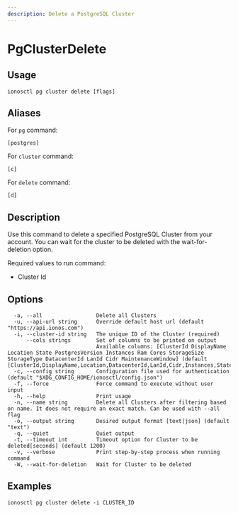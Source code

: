 ```yaml
---
description: Delete a PostgreSQL Cluster
---
```


# PgClusterDelete

## Usage

```text
ionosctl pg cluster delete [flags]
```

## Aliases

For `pg` command:

```text
[postgres]
```

For `cluster` command:

```text
[c]
```

For `delete` command:

```text
[d]
```

## Description

Use this command to delete a specified PostgreSQL Cluster from your account. You can wait for the cluster to be deleted with the wait-for-deletion option.

Required values to run command:

* Cluster Id

## Options

```text
  -a, --all                 Delete all Clusters
  -u, --api-url string      Override default host url (default "https://api.ionos.com")
  -i, --cluster-id string   The unique ID of the Cluster (required)
      --cols strings        Set of columns to be printed on output 
                            Available columns: [ClusterId DisplayName Location State PostgresVersion Instances Ram Cores StorageSize StorageType DatacenterId LanId Cidr MaintenanceWindow] (default [ClusterId,DisplayName,Location,DatacenterId,LanId,Cidr,Instances,State])
  -c, --config string       Configuration file used for authentication (default "$XDG_CONFIG_HOME/ionosctl/config.json")
  -f, --force               Force command to execute without user input
  -h, --help                Print usage
  -n, --name string         Delete all Clusters after filtering based on name. It does not require an exact match. Can be used with --all flag
  -o, --output string       Desired output format [text|json] (default "text")
  -q, --quiet               Quiet output
  -t, --timeout int         Timeout option for Cluster to be deleted[seconds] (default 1200)
  -v, --verbose             Print step-by-step process when running command
  -W, --wait-for-deletion   Wait for Cluster to be deleted
```

## Examples

```text
ionosctl pg cluster delete -i CLUSTER_ID
```

